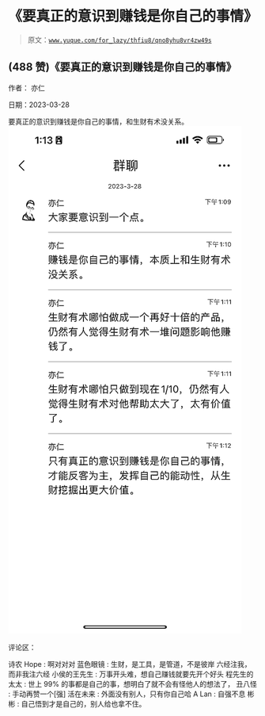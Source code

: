 # 《要真正的意识到赚钱是你自己的事情》

> 原文：[`www.yuque.com/for_lazy/thfiu8/qno8yhu8vr4zw49s`](https://www.yuque.com/for_lazy/thfiu8/qno8yhu8vr4zw49s)



## (488 赞)《要真正的意识到赚钱是你自己的事情》 

作者： 亦仁 

日期：2023-03-28 

要真正的意识到赚钱是你自己的事情，和生财有术没关系。![](img/b2fc8966592aac9a43be64965655b188.png) 

评论区： 

诗农 Hope : 啊对对对 蓝色眼镜 : 生财，是工具，是管道，不是彼岸 六经注我，而非我注六经 小侯的王先生 : 万事开头难，想自己赚钱就要先开个好头 程先生的太太 : 世上 99% 的事都是自己的事，想明白了就不会有怪他人的想法了， 丑八怪 : 手动再赞一个[强] 活在未来 : 外面没有别人，只有你自己哈 A Lan : 自强不息 彬彬 : 自己悟到才是自己的，别人给也拿不住。